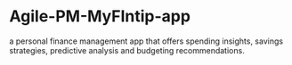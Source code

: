 # Agile-PM-MyFIntip-app
a personal finance management app that offers spending insights, savings strategies, predictive analysis and budgeting recommendations. 
